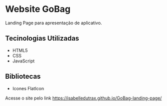 # Website GoBag
Landing Page para apresentação de aplicativo.

## Tecinologias Utilizadas

- HTML5
- CSS
- JavaScript

## Bibliotecas

- Icones FlatIcon

Acesse o site pelo link
https://isabelledutrax.github.io/GoBag-landing-page/
